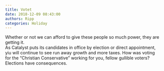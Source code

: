 ```yaml
---
title: Votet
date: 2018-12-09 08:43:00
authors: Ripp
categories: Holiday
---
```


 Whether or not we can afford to give these people so much power, they are getting it.   
As Catalyst puts its candidates in office by election or direct appointment, yiu will continue to see run away growth and more taxes.
How was voting for the “Christian Conservative” working for you, fellow gullible voters?
Elections have consequences.